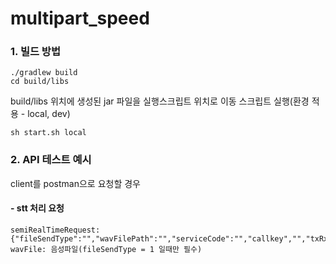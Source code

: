 # multipart_speed

### 1. 빌드 방법
```
./gradlew build
cd build/libs
```
build/libs 위치에 생성된 jar 파일을 실행스크립트 위치로 이동
스크립트 실행(환경 적용 - local, dev)
```
sh start.sh local
```
### 2. API 테스트 예시
client를 postman으로 요청할 경우

#### - stt 처리 요청
```
semiRealTimeRequest: {"fileSendType":"","wavFilePath":"","serviceCode":"","callkey","","txRxType":"","modelAuthKey":"","callbackUrl":""}
wavFile: 음성파일(fileSendType = 1 일때만 필수)
```
